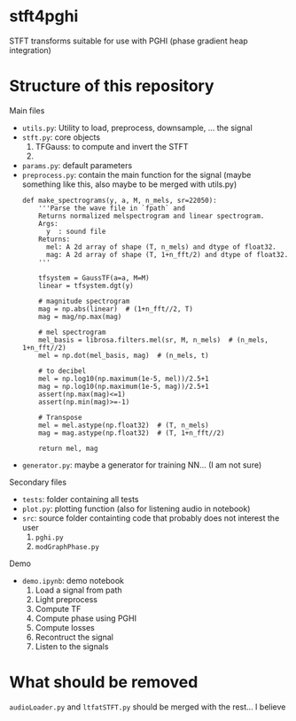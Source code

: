 # stft4pghi
STFT transforms suitable for use with PGHI (phase gradient heap integration)

# Structure of this repository

Main files
* `utils.py`: Utility to load, preprocess, downsample, ... the signal
* `stft.py`: core objects 
    1. TFGauss: to compute and invert the STFT
    2. 
* `params.py`: default parameters
* `preprocess.py`: contain the main function for the signal (maybe something like this, also maybe to be merged with utils.py)
    ```
    def make_spectrograms(y, a, M, n_mels, sr=22050):
        '''Parse the wave file in `fpath` and
        Returns normalized melspectrogram and linear spectrogram.
        Args:
          y  : sound file
        Returns:
          mel: A 2d array of shape (T, n_mels) and dtype of float32.
          mag: A 2d array of shape (T, 1+n_fft/2) and dtype of float32.
        '''

        tfsystem = GaussTF(a=a, M=M)
        linear = tfsystem.dgt(y)

        # magnitude spectrogram
        mag = np.abs(linear)  # (1+n_fft//2, T)
        mag = mag/np.max(mag)

        # mel spectrogram
        mel_basis = librosa.filters.mel(sr, M, n_mels)  # (n_mels, 1+n_fft//2)
        mel = np.dot(mel_basis, mag)  # (n_mels, t)

        # to decibel
        mel = np.log10(np.maximum(1e-5, mel))/2.5+1
        mag = np.log10(np.maximum(1e-5, mag))/2.5+1
        assert(np.max(mag)<=1)
        assert(np.min(mag)>=-1)    

        # Transpose
        mel = mel.astype(np.float32)  # (T, n_mels)
        mag = mag.astype(np.float32)  # (T, 1+n_fft//2)

        return mel, mag

    ```
* `generator.py`: maybe a generator for training NN... (I am not sure)
    
Secondary files
* `tests`: folder containing all tests
* `plot.py`: plotting function (also for listening audio in notebook)
* `src`: source folder containting code that probably does not interest the user
    1. `pghi.py`
    2. `modGraphPhase.py`

Demo
* `demo.ipynb`: demo notebook
    1. Load a signal from path
    2. Light preprocess
    3. Compute TF
    4. Compute phase using PGHI
    5. Compute losses
    6. Recontruct the signal
    7. Listen to the signals


# What should be removed
`audioLoader.py` and `ltfatSTFT.py` should be merged with the rest... I believe
